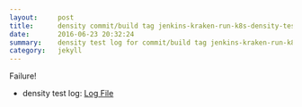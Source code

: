 ```yaml
---
layout:     post
title:      density commit/build tag jenkins-kraken-run-k8s-density-tests-103-30
date:       2016-06-23 20:32:24
summary:    density test log for commit/build tag jenkins-kraken-run-k8s-density-tests-103-30.
category:   jekyll
---
```


Failure!

- density test log: [Log File](http://s3-us-west-2.amazonaws.com/kraken-e2e-logs/density/jenkins-kraken-run-k8s-density-tests-103-30/build-log.txt)
